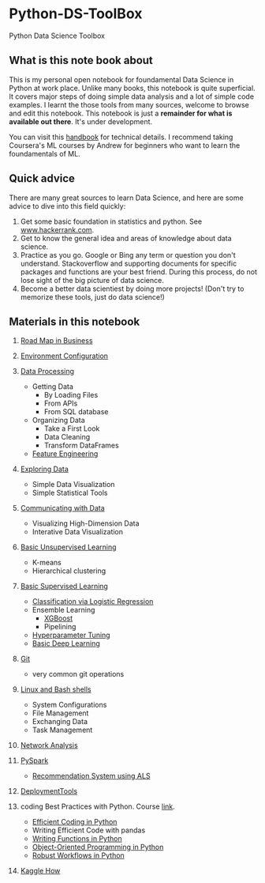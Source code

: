 # Python-DS-ToolBox

Python Data Science Toolbox

## What is this note book about

This is my personal open notebook for foundamental Data Science in Python at work place.
Unlike many books, this notebook is quite superficial. It covers major steps of doing simple data analysis and a lot of simple code examples.
I learnt the those tools from many sources, welcome to browse and edit this notebook.
This notebook is just a **remainder for what is available out there**. It's under development.

You can visit this [handbook](https://jakevdp.github.io/PythonDataScienceHandbook/) for technical details.
I recommend taking Coursera's ML courses by Andrew for beginners who want to learn the foundamentals of ML.


## Quick advice

There are many great sources to learn Data Science, and here are some advice to dive into this field quickly:

1. Get some basic foundation in statistics and python. See www.hackerrank.com.
2. Get to know the general idea and areas of knowledge about data science.
3. Practice as you go. Google or Bing any term or question you don't understand. Stackoverflow and supporting documents for specific packages and functions are your best friend. During this process, do not lose sight of the big picture of data science.
4. Become a better data scientiest by doing more projects! (Don't try to memorize these tools, just do data science!)

## Materials in this notebook

1. [Road Map in Business](roadmap.md)
2. [Environment Configuration](EnvironmentConfiguration.md)
3. [Data Processing](DataProcessing.md)
    * Getting Data
        * By Loading Files
        * From APIs
        * From SQL database
    * Organizing Data
        * Take a First Look
        * Data Cleaning
        * Transform DataFrames
    * [Feature Engineering](FeatureEngineering.md)

4. [Exploring Data](ExploringData.md)
    * Simple Data Visualization
    * Simple Statistical Tools

5. [Communicating with Data](Communicating-with-Data.md)
    * Visualizing High-Dimension Data
    * Interative Data Visualization

6. [Basic Unsupervised Learning](UnsupervisedLearningBasic.md)
    * K-means
    * Hierarchical clustering

7. [Basic Supervised Learning](SupervisedLearningBasic.md)
    * [Classification via Logistic Regression](https://www.kaggle.com/danielzou/tensorflow-multiclassification)
    * Ensemble Learning
        * [XGBoost](XGBoost.md)
        * Pipelining
    * [Hyperparameter Tuning](HyperTune.md)
    * [Basic Deep Learning](https://www.kaggle.com/danielzou/housing-prices-tf-dnn)

8. [Git](git.md)
    * very common git operations
9. [Linux and Bash shells](LinuxBash.md)
    * System Configurations
    * File Management
    * Exchanging Data
    * Task Management
10. [Network Analysis](Network-Analysis.md)
11. [PySpark](PySpark.md)
    * [Recommendation System using ALS](PySparkALS.md)

12. [DeploymentTools](DeploymentTools.md)
13. coding Best Practices with Python. Course [link](https://learn.datacamp.com/skill-tracks/coding-best-practices-in-python?version=1).
    * [Efficient Coding in Python](EfficientCoding.md)
    * Writing Efficient Code with pandas
    * [Writing Functions in Python](FunctionsInPython.md)
    * [Object-Oriented Programming in Python](OOPPy.md)
    * [Robust Workflows in Python](CreatingRobustWorkflows.md)
14. [Kaggle How](KaggleHow.md)